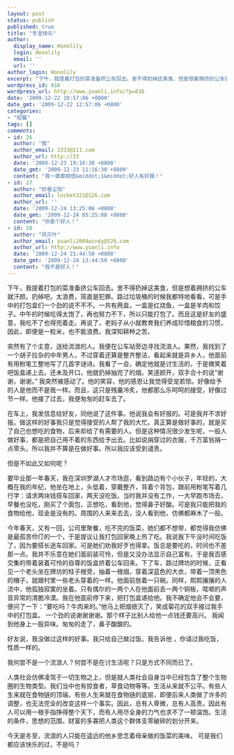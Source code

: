 ```yaml
---
layout: post
status: publish
published: true
title: "冬至快乐"
author:
  display_name: Honolily
  login: Honolily
  email: ''
  url: ''
author_login: Honolily
excerpt: "下午，我提着打包的菜准备挤公车回去。舍不得扔掉这美食，但是想着拥挤的公车就汗颜。扔掉吧，太浪费，简直是犯罪。路过垃圾桶的时候我都特地看看，可是手中的打包盒们一个劲的说不不不。一共有两盒，一盒是红烧鱼，一盒是羊肉和饺子。中午的时候吃得太饱了，再也努力不下，所以只能打包了。而且这是好友的盛意，我吃不了也得兜着走。再说了，老妈子从小就教育我们养成珍惜粮食的习惯，因此，即便是一粒米，也不能浪费。我深知耕种之苦。"
wordpress_id: 816
wordpress_url: http://www.yuanli.info/?p=816
date: '2009-12-22 20:57:06 +0800'
date_gmt: '2009-12-22 12:57:06 +0800'
categories:
- "短篇"
tags: []
comments:
- id: 26
  author: "我"
  author_email: 3333@111.com
  author_url: http://33
  date: '2009-12-23 19:16:30 +0800'
  date_gmt: '2009-12-23 11:16:30 +0800'
  content: "我一直都相信&middot;1&middot;好人有好报！"
- id: 27
  author: "妙香尘阳"
  author_email: locket321@126.com
  author_url: ''
  date: '2009-12-24 13:25:08 +0800'
  date_gmt: '2009-12-24 05:25:08 +0800'
  content: "你是个好人！"
- id: 28
  author: "风贝叶"
  author_email: yuanli2004windy@126.com
  author_url: http://www.yuanli.info
  date: '2009-12-24 21:44:50 +0800'
  date_gmt: '2009-12-24 13:44:50 +0800'
  content: "我不是好人！"
---
```

<p>下午，我提着打包的菜准备挤公车回去。舍不得扔掉这美食，但是想着拥挤的公车就汗颜。扔掉吧，太浪费，简直是犯罪。路过垃圾桶的时候我都特地看看，可是手中的打包盒们一个劲的说不不不。一共有两盒，一盒是红烧鱼，一盒是羊肉和饺子。中午的时候吃得太饱了，再也努力不下，所以只能打包了。而且这是好友的盛意，我吃不了也得兜着走。再说了，老妈子从小就教育我们养成珍惜粮食的习惯，因此，即便是一粒米，也不能浪费。我深知耕种之苦。<a id="more"></a><a id="more-816"></a></p>
<p>突然有了个主意，送给流浪的人。我便在公车站旁边寻找流浪人。果然，我找到了一个胡子拉杂的中年男人，不过穿着还算是整齐整洁，看起来就是异乡人，他面前有用粉笔工整地写了几首字谜诗。我看了一会，确定他就是讨生活的，于是微笑着吧饭盒递上去。还未及开口，他就扔掉抽完了的烟，笑逐颜开，双手合十的说&ldquo;谢谢，谢谢。&rdquo; 我突然被感动了。他的笑容，他的感恩让我觉得受宠若惊。好像给予的人是他而不是我一样。而且，这只是残羹冷炙，他都那么乐呵呵的接受，好像过节一样。他接了过去，我便匆匆的赶车去了。</p>
<p>在车上，我发信息给好友，同他说了这件事。他说我会有好报的。可是我并不求好报。做这样的好事我只是觉得接受的人帮了我的大忙。真正算是做好事的，就是买了自己也想吃的食物，后来却给了有需要的人。但是这种情况很少发生呢，一般人做好事，都是把自己用不着的东西给予出去。比如说捐穿过的衣服，千万富翁捐一点零头。所以我并不算是在做好事。所以我应该受到谴责。</p>
<p>但是不如此又如何呢？</p>
<p>要毕业那一年春天，我在深圳罗湖人才市场逛，看到路边有个小伙子，年轻的，大概在我的年纪，他坐在地上，头低着，穿戴整齐，背着个背包，跟前用粉笔写着几行字：请求两块钱搭车回家，两天没吃饭。当时我并没有工作，一大早跑市场去，早餐也没吃，刚买了个面包，正想吃，看到他，觉得鼻子好酸。可是我只能把我的食物给他，现金是没有的。周围的人来来去去，没人看到他，仿佛都麻木了一般。</p>
<p>今年春天，又有一回，公司里聚餐，吃不完的饭菜，她们都不想带，都觉得我仿佛是最孤苦伶仃的一个，于是提议让我打包回家晚上热了吃。我说我下午没时间吃饭了，因为要搭长途车回家。可是她们劝我好歹也得拿。饭总是要吃的，时间也不差那一点。我并不乐意在她们面前装可怜，但是又没办法显示自己富有。于是我百感交集的带着装着可怜的自尊的饭盒挤着公车回来。下了车，路过牌坊的时候，正看见一个老头坐在牌坊的柱子根旁，抽着一根烟，穿着深蓝色的大衣，带着一顶黑色的帽子，就跟村里一些老头穿着的一样。他面前放着一只碗。同样，熙熙攘攘的人流中，他孤独寂寞的坐着。只有偶尔的一两个人在他面前丢一两个铜板，哐啷的声音异常的清脆冷漠。我在他面前停下来，把打包盒递给他。我不确定他会不会要，便问了一下：&ldquo;要吃吗？牛肉来的。&rdquo;他马上把烟摁灭了，笑成菊花的双手接过我手中的打包盒。 一个劲的说谢谢谢谢。那个样子比别人给他一点钱还要高兴。 我闻到他身上一股异味。匆匆的走了，鼻子酸酸的。</p>
<p>好友说，我没做过这样的好事。我只给自己做过饭。我告诉他 ，你请过我吃饭，性质一样的。</p>
<p>我何尝不是一个流浪人？何尝不是在讨生活呢？只是方式不同而已了。</p>
<p>人类社会仿佛凌驾于一切生物之上，但是就人类社会自身当中已经包含了整个生物圈的生物类型。我们当中也有掠食者，草食动物等等。生活从来就不公平。有些人生来就在食物链的顶端，有些人生来就在食物链的底层，即便后来人类做了许多的调整，也无法完全的改变这样一个事实。因此，总有人卑微，总有人高贵。因此有人可以用一根手指挣得整个天下，而有人用尽全身的力气也求不了一顿温饱。生活的条件，思想的范围，财富的多寡把人类这个群体支零破碎的划分开来。</p>
<p>今天是冬至，流浪的人只能在遥远的他乡思念着母亲做的饭菜的美味。 可是我们都应该快乐的过，不是吗？</p>
